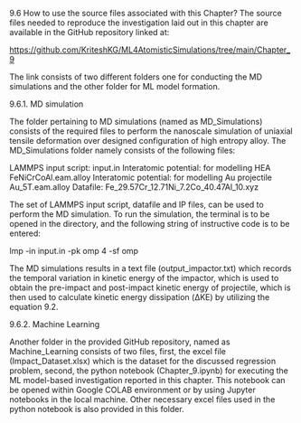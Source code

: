 9.6	How to use the source files associated with this Chapter?
The source files needed to reproduce the investigation laid out in this chapter are available in the GitHub repository linked at: 

https://github.com/KriteshKG/ML4AtomisticSimulations/tree/main/Chapter_9

The link consists of two different folders one for conducting the MD simulations and the other folder for ML model formation. 

9.6.1. MD simulation

The folder pertaining to MD simulations (named as MD_Simulations) consists of the required files to perform the nanoscale simulation of uniaxial tensile deformation over designed configuration of high entropy alloy. The MD_Simulations folder namely consists of the following files: 

LAMMPS input script:	input.in
Interatomic potential: for modelling HEA	FeNiCrCoAl.eam.alloy
Interatomic potential: for modelling Au projectile	Au_5T.eam.alloy
Datafile:	Fe_29.57Cr_12.71Ni_7.2Co_40.47Al_10.xyz


The set of LAMMPS input script, datafile and IP files, can be used to perform the MD simulation. To run the simulation, the terminal is to be opened in the directory, and the following string of instructive code is to be entered:

lmp -in input.in -pk omp 4 -sf omp

The MD simulations results in a text file (output_impactor.txt) which records the temporal variation in kinetic energy of the impactor, which is used to obtain the pre-impact and post-impact kinetic energy of projectile, which is then used to calculate kinetic energy dissipation (ΔKE) by utilizing the equation 9.2. 
 
9.6.2. Machine Learning

Another folder in the provided GitHub repository, named as Machine_Learning consists of two files, first, the excel file (Impact_Dataset.xlsx) which is the dataset for the discussed regression problem, second, the python notebook (Chapter_9.ipynb) for executing the ML model-based investigation reported in this chapter. This notebook can be opened within Google COLAB environment or by using Jupyter notebooks in the local machine. Other necessary excel files used in the python notebook is also provided in this folder.
